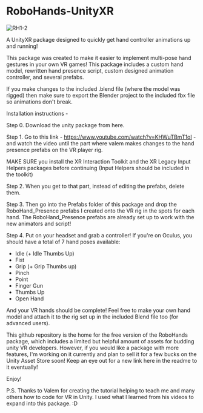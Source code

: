 # RoboHands-UnityXR

![RH1-2](https://user-images.githubusercontent.com/12396056/102137488-e9611600-3e28-11eb-9f3a-149ee6549ff8.png)

A UnityXR package designed to quickly get hand controller animations up and running!

This package was created to make it easier to implement multi-pose hand gestures in your own VR games!
This package includes a custom hand model, rewritten hand presence script, custom designed 
animation controller, and several prefabs.

If you make changes to the included .blend file (where the model was rigged) then make sure to export the Blender project to the included fbx file so animations don't break.

Installation instructions - 

Step 0. Download the unity package from here.

Step 1. Go to this link - https://www.youtube.com/watch?v=KHWuTBmT1oI - and watch the video
until the part where valem makes changes to the hand presence prefabs on the VR player rig.

MAKE SURE you install the XR Interaction Toolkit and the XR Legacy Input Helpers packages before continuing (Input Helpers should be included in the toolkit)


Step 2. When you get to that part, instead of editing the prefabs, delete them. 

Step 3. Then go into the Prefabs folder of this package and drop the RoboHand_Presence prefabs
I created onto the VR rig in the spots for each hand. The RoboHand_Presence prefabs are already
set up to work with the new animators and script!

Step 4. Put on your headset and grab a controller! If you're on Oculus, you should have a total
of 7 hand poses available:

- Idle (+ Idle Thumbs Up)
- Fist
- Grip (+ Grip Thumbs up)
- Pinch
- Point
- Finger Gun
- Thumbs Up
- Open Hand

And your VR hands should be complete! Feel free to make your own hand model and attach it to the
rig set up in the included Blend file too (for advanced users).

This github repository is the home for the free version of the RoboHands package, which includes a limited but helpful amount of assets
for budding unity VR developers. However, if you would like a package with more features, I'm working on it currently and plan to
sell it for a few bucks on the Unity Asset Store soon! Keep an eye out for a new link here in the readme to it eventually!

Enjoy!

P.S. Thanks to Valem for creating the tutorial helping to teach me and many others how to code for VR in Unity.
I used what I learned from his videos to expand into this package. :D
